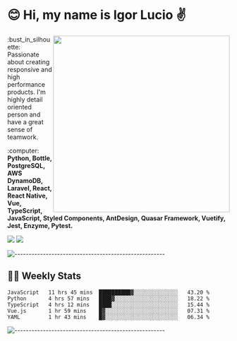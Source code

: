 # :blush: Hi, my name is Igor Lucio :v:

<img src="https://github-readme-stats.vercel.app/api?username=iguit0&show_icons=true&count_private=true&theme=tokyonight" min-width="400px" max-width="400px" width="400px" align="right" />

<p align="left"> 
  :bust_in_silhouette: Passionate about creating responsive and high performance products.
  I'm highly detail oriented person and have a great sense of teamwork.
</p>

<p align="left">
  :computer: <strong>Python, Bottle, PostgreSQL, AWS DynamoDB, Laravel, React, React Native, Vue, TypeScript, JavaScript, Styled Components, AntDesign, Quasar Framework, Vuetify, Jest, Enzyme, Pytest.</strong>
</p>

<p align="left">
  <a href="https://www.linkedin.com/in/igor-lucio-alves" target="_blank" rel="noopener noreferrer" alt="Linkedin">
  <img src="https://img.shields.io/badge/LinkedIn-0077B5?style=for-the-badge&logo=linkedin&logoColor=white" /></a>

  <a href="https://t.me/iguit0" target="_blank" rel="noopener noreferrer" alt="Telegram">
  <img src="https://img.shields.io/badge/Telegram-2CA5E0?style=for-the-badge&logo=telegram&logoColor=white" /></a>
</p>

![-----------------------------------------------------](https://raw.githubusercontent.com/andreasbm/readme/master/assets/lines/aqua.png)

## :man_technologist: Weekly Stats
<!--START_SECTION:waka-->
```text
JavaScript   11 hrs 45 mins  ██████████▓░░░░░░░░░░░░░░   43.20 % 
Python       4 hrs 57 mins   ████▓░░░░░░░░░░░░░░░░░░░░   18.22 % 
TypeScript   4 hrs 12 mins   ████░░░░░░░░░░░░░░░░░░░░░   15.44 % 
Vue.js       1 hr 59 mins    █▓░░░░░░░░░░░░░░░░░░░░░░░   07.31 % 
YAML         1 hr 43 mins    █▓░░░░░░░░░░░░░░░░░░░░░░░   06.34 % 
```
<!--END_SECTION:waka-->
![-----------------------------------------------------](https://raw.githubusercontent.com/andreasbm/readme/master/assets/lines/aqua.png)

